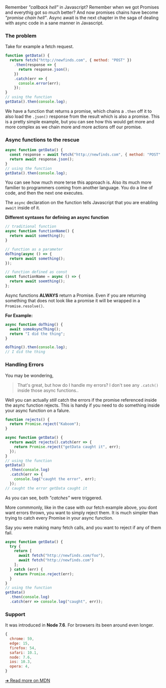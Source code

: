 


Remember _"callback hell"_ in Javascript? Remember when we got Promises and everythig got so much better? And now promises chains have become _"promise chain hell"_. Async await is the next chapter in the saga of dealing with async code in a sane manner in Javascript.

### The problem

Take for example a fetch request.

```javascript
function getData() {
  return fetch("http://newfinds.com", { method: "POST" })
    .then(response => {
      return response.json();
    })
    .catch(err => {
      console.error(err);
    });
}
// using the function
getData().then(console.log);
```

We have a function that returns a promise, which chains a `.then` off it to also load the `.json()` response from the result which is also a promise. This is a pretty simple example, but you can see how this would get more and more complex as we chain more and more actions off our promise.

### Async functions to the rescue

```javascript
async function getData() {
  const response = await fetch("http://newfinds.com", { method: "POST" });
  return await response.json();
}
// using the function
getData().then(console.log);
```

You can see how much more terse this approach is. Also its much more familier to programmers coming from another language. You do a line of code, and then the next one executes.

The `async` declaration on the function tells Javascript that you are enabling `await` inside of it.

__Different syntaxes for defining an async function__

```javascript
// traditional function
async function functionName() {
  return await something();
}

// function as a parameter
doThing(async () => {
  return await something();
});

// function defined as const
const functionName = async () => {
  return await soemthing();
};
```

Async functions __ALWAYS__ return a Promise. Even if you are returning something that does not look like a promise it will be wrapped in a `Promise.resolve()`.

__For Example:__

```javascript
async function doThing() {
  await someAsyncThing();
  return "I did the thing";
}

doThing().then(console.log);
// I did the thing
```



### Handling Errors

You may be wondering,

> That's great, but how do I handle my errors? I don't see any `.catch()` inside those async functions..

Well you can actually _still_ catch the errors if the promise referenced inside the async function rejects. This is handy if you need to do something inside your async function on a falure.

```javascript
function rejects() {
  return Promise.reject("Kaboom");
}

async function getData() {
  return await rejects().catch(err => {
    return Promise.reject("getData caught it", err);
  });
}
// using the function
getData()
  .then(console.log)
  .catch(err => {
    console.log("caught the error", err);
  });
// caught the error getData caught it
```

As you can see, both _"catches"_ were triggered.

More commmonly, like in the case with our fetch example above, you dont want errors thrown, you want to simply reject them. It is much simpler than trying to catch every Promise in your async function.

Say you were making many fetch calls, and you want to reject if any of them fail.

```javascript
async function getData() {
  try {
    return [
      await fetch("http://newfinds.com/foo"),
      await fetch("http://newfinds.com")
    ];
  } catch (err) {
    return Promise.reject(err);
  }
}
// using the function
getData()
  .then(console.log)
  .catch(err => console.log("caught", err));
```


### Support

It was introduced in __Node 7.6__. For browsers its been around even longer.

```javascript
{
  chrome: 59,
  edge: 15,
  firefox: 54,
  safari: 10.1,
  node: 7.6,
  ios: 10.3,
  opera: 4,
}
```

[➜ Read more on MDN](https://developer.mozilla.org/en-US/docs/Web/JavaScript/Reference/Statements/async_function)

